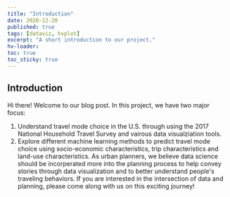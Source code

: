 ```yaml
---
title: "Introduction"
date: 2020-12-20
published: true
tags: [dataviz, hvplot]
excerpt: "A short introduction to our project."
hv-loader:
toc: true
toc_sticky: true
---
```

## Introduction
Hi there! Welcome to our blog post. In this project, we have two major focus: 
1) Understand travel mode choice in the U.S. through using the 2017 National Household Travel Survey and vairous
data visualziation tools.
2) Explore different machine learning methods to predict travel mode choice using socio-economic characteristics,
trip characteristics and land-use characteristics.
As urban planners, we believe data science should be incorperated more into the planning process to help convey stories through
data visualization and to better understand people's traveling behaviors. If you are interested in the intersection of data and 
planning, please come along with us on this exciting journey!
